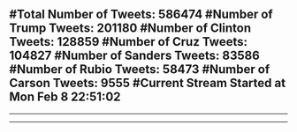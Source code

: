 #Total Number of Tweets: 586474 
#Number of Trump Tweets: 201180
#Number of Clinton Tweets: 128859
#Number of Cruz Tweets: 104827
#Number of Sanders Tweets: 83586
#Number of Rubio Tweets: 58473
#Number of Carson Tweets: 9555
#Current Stream Started at Mon Feb  8 22:51:02
---
---
---
